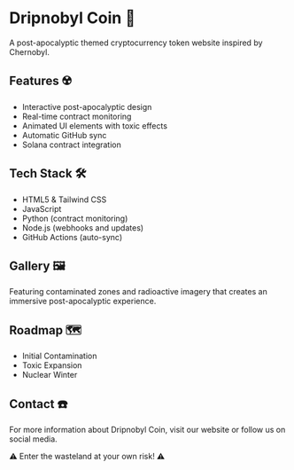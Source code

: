 # Dripnobyl Coin 🌟

A post-apocalyptic themed cryptocurrency token website inspired by Chernobyl.

## Features ☢️

- Interactive post-apocalyptic design
- Real-time contract monitoring
- Animated UI elements with toxic effects
- Automatic GitHub sync
- Solana contract integration

## Tech Stack 🛠️

- HTML5 & Tailwind CSS
- JavaScript
- Python (contract monitoring)
- Node.js (webhooks and updates)
- GitHub Actions (auto-sync)

## Gallery 🖼️

Featuring contaminated zones and radioactive imagery that creates an immersive post-apocalyptic experience.

## Roadmap 🗺️

- Initial Contamination
- Toxic Expansion
- Nuclear Winter

## Contact ☎️

For more information about Dripnobyl Coin, visit our website or follow us on social media.

⚠️ Enter the wasteland at your own risk! ⚠️
